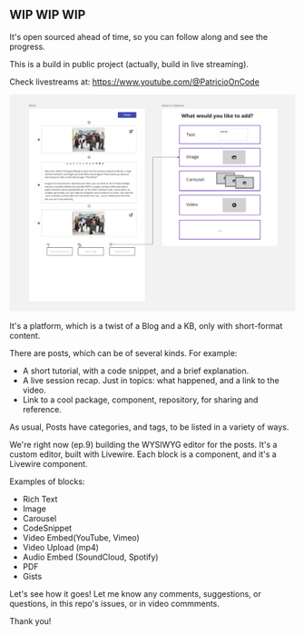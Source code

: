 ## WIP WIP WIP

It's open sourced ahead of time, so you can follow along and see the progress.

This is a build in public project (actually, build in live streaming).

Check livestreams at: https://www.youtube.com/@PatricioOnCode

![Preview](./docs/img.png)

It's a platform, which is a twist of a Blog and a KB, only with short-format content.

There are posts, which can be of several kinds. For example:
- A short tutorial, with a code snippet, and a brief explanation.
- A live session recap. Just in topics: what happened, and a link to the video.
- Link to a cool package, component, repository, for sharing and reference.

As usual, Posts have categories, and tags, to be listed in a variety of ways.

We're right now (ep.9) building the WYSIWYG editor for the posts.
It's a custom editor, built with Livewire.
Each block is a component, and it's a Livewire component.

Examples of blocks:
- Rich Text
- Image
- Carousel
- CodeSnippet
- Video Embed(YouTube, Vimeo)
- Video Upload (mp4)
- Audio Embed (SoundCloud, Spotify)
- PDF
- Gists

Let's see how it goes! Let me know any comments, suggestions, or questions, in this repo's issues, or in video commments.

Thank you!
